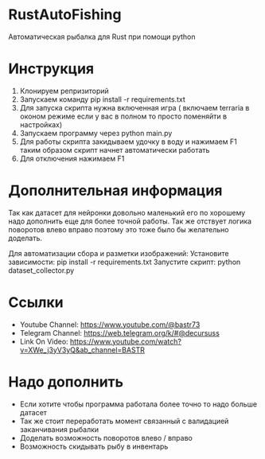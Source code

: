 # RustAutoFishing
Автоматическая рыбалка для Rust при помощи python

# Инструкция

1) Клонируем репризиторий
2) Запускаем команду pip install -r requirements.txt
3) Для запуска скрипта нужна включенная игра ( включаем terraria в оконом режиме если у вас в полном то просто поменяйти в настройках)
4) Запускаем программу через python main.py
5) Для работы скрипта закидываем удочку в воду и нажимаем F1 таким образом скрипт начнет автоматически работать
6) Для отключения нажимаем F1

# Дополнительная информация

Так как датасет для нейронки довольно маленький его по хорошему надо дополнить еще для более точной работы. Так же отствует логика поворотов влево вправо поэтому это тоже было бы желательно доделать.

Для автоматизации сбора и разметки изображений:
Установите зависимости: pip install -r requirements.txt
Запустите скрипт: python dataset_collector.py

# Ссылки

* Youtube Channel: https://www.youtube.com/@bastr73
* Telegram Channel: https://web.telegram.org/k/#@decursuss
* Link On Video: https://www.youtube.com/watch?v=XWe_j3yV3yQ&ab_channel=BASTR

# Надо дополнить

* Если хотите чтобы программа работала более точно то надо больше датасет
* Так же стоит переработать момент связанный с валидацией заканчивания рыбалки
* Доделать возможность поворотов влево / вправо
* Возможность скидывать рыбу в инвентарь
